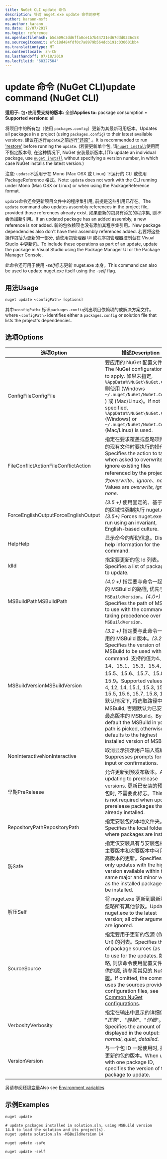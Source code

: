 ```yaml
---
title: NuGet CLI update 命令
description: 针对 nuget.exe update 命令的参考
author: karann-msft
ms.author: karann
ms.date: 12/07/2017
ms.topic: reference
ms.openlocfilehash: b5da09c3dd6ffa0ce1b7b44731ed67ddd0336c58
ms.sourcegitcommit: efc18d484fdf0c7a8979b564dcb191c030601bb4
ms.translationtype: MT
ms.contentlocale: zh-CN
ms.lasthandoff: 07/18/2019
ms.locfileid: "68327504"
---
```

# <a name="update-command-nuget-cli"></a><span data-ttu-id="d116b-103">update 命令 (NuGet CLI)</span><span class="sxs-lookup"><span data-stu-id="d116b-103">update command (NuGet CLI)</span></span>

<span data-ttu-id="d116b-104">**适用于:** 包&bullet;使用**受支持的版本:** 全部</span><span class="sxs-lookup"><span data-stu-id="d116b-104">**Applies to:** package consumption &bullet; **Supported versions:** all</span></span>

<span data-ttu-id="d116b-105">将项目中的所有包（使用 `packages.config`）更新为其最新可用版本。</span><span class="sxs-lookup"><span data-stu-id="d116b-105">Updates all packages in a project (using `packages.config`) to their latest available versions.</span></span> <span data-ttu-id="d116b-106">建议在运行`update`之前运行["还原"](cli-ref-restore.md) 。</span><span class="sxs-lookup"><span data-stu-id="d116b-106">It is recommended to run ['restore'](cli-ref-restore.md) before running the `update`.</span></span> <span data-ttu-id="d116b-107">(若要更新单个包, 请[`nuget install`](cli-ref-install.md)使用而不指定版本号, 在这种情况下, NuGet 安装最新版本。)</span><span class="sxs-lookup"><span data-stu-id="d116b-107">(To update an individual package, use [`nuget install`](cli-ref-install.md) without specifying a version number, in which case NuGet installs the latest version.)</span></span>

<span data-ttu-id="d116b-108">注意: `update`不适用于在 Mono (Mac OSX 或 Linux) 下运行的 CLI 或使用 PackageReference 格式。</span><span class="sxs-lookup"><span data-stu-id="d116b-108">Note: `update` does not work with the CLI running under Mono (Mac OSX or Linux) or when using the PackageReference format.</span></span>

<span data-ttu-id="d116b-109">`update`命令还会更新项目文件中的程序集引用, 前提是这些引用已存在。</span><span class="sxs-lookup"><span data-stu-id="d116b-109">The `update` command also updates assembly references in the project file, provided those references already exist.</span></span> <span data-ttu-id="d116b-110">如果更新的包具有添加的程序集, 则*不*会添加新引用。</span><span class="sxs-lookup"><span data-stu-id="d116b-110">If an updated package has an added assembly, a new reference is *not* added.</span></span> <span data-ttu-id="d116b-111">新的包依赖项也没有添加其程序集引用。</span><span class="sxs-lookup"><span data-stu-id="d116b-111">New package dependencies also don't have their assembly references added.</span></span> <span data-ttu-id="d116b-112">若要将这些操作包括为更新的一部分, 请使用包管理器 UI 或程序包管理器控制台在 Visual Studio 中更新包。</span><span class="sxs-lookup"><span data-stu-id="d116b-112">To include these operations as part of an update, update the package in Visual Studio using the Package Manager UI or the Package Manager Console.</span></span>

<span data-ttu-id="d116b-113">此命令还可用于使用 *-self*标志更新 nuget.exe 本身。</span><span class="sxs-lookup"><span data-stu-id="d116b-113">This command can also be used to update nuget.exe itself using the *-self* flag.</span></span>

## <a name="usage"></a><span data-ttu-id="d116b-114">用法</span><span class="sxs-lookup"><span data-stu-id="d116b-114">Usage</span></span>

```cli
nuget update <configPath> [options]
```

<span data-ttu-id="d116b-115">其中`<configPath>` 标识`packages.config`列出项目依赖项的或解决方案文件。</span><span class="sxs-lookup"><span data-stu-id="d116b-115">where `<configPath>` identifies either a `packages.config` or solution file that lists the project's dependencies.</span></span>

## <a name="options"></a><span data-ttu-id="d116b-116">选项</span><span class="sxs-lookup"><span data-stu-id="d116b-116">Options</span></span>

| <span data-ttu-id="d116b-117">选项</span><span class="sxs-lookup"><span data-stu-id="d116b-117">Option</span></span> | <span data-ttu-id="d116b-118">描述</span><span class="sxs-lookup"><span data-stu-id="d116b-118">Description</span></span> |
| --- | --- |
| <span data-ttu-id="d116b-119">ConfigFile</span><span class="sxs-lookup"><span data-stu-id="d116b-119">ConfigFile</span></span> | <span data-ttu-id="d116b-120">要应用的 NuGet 配置文件。</span><span class="sxs-lookup"><span data-stu-id="d116b-120">The NuGet configuration file to apply.</span></span> <span data-ttu-id="d116b-121">如果未指定, `%AppData%\NuGet\NuGet.Config`则使用 (Windows `~/.nuget/NuGet/NuGet.Config` ) 或 (Mac/Linux)。</span><span class="sxs-lookup"><span data-stu-id="d116b-121">If not specified, `%AppData%\NuGet\NuGet.Config` (Windows) or `~/.nuget/NuGet/NuGet.Config` (Mac/Linux) is used.</span></span>|
| <span data-ttu-id="d116b-122">FileConflictAction</span><span class="sxs-lookup"><span data-stu-id="d116b-122">FileConflictAction</span></span> | <span data-ttu-id="d116b-123">指定在要求覆盖或忽略项目引用的现有文件时要执行的操作。</span><span class="sxs-lookup"><span data-stu-id="d116b-123">Specifies the action to take when asked to overwrite or ignore existing files referenced by the project.</span></span> <span data-ttu-id="d116b-124">值为*overwrite、ignore、none*。</span><span class="sxs-lookup"><span data-stu-id="d116b-124">Values are *overwrite, ignore, none*.</span></span> |
| <span data-ttu-id="d116b-125">ForceEnglishOutput</span><span class="sxs-lookup"><span data-stu-id="d116b-125">ForceEnglishOutput</span></span> | <span data-ttu-id="d116b-126">*(3.5 +)* 使用固定的、基于英语的区域性强制执行 nuget.exe。</span><span class="sxs-lookup"><span data-stu-id="d116b-126">*(3.5+)* Forces nuget.exe to run using an invariant, English-based culture.</span></span> |
| <span data-ttu-id="d116b-127">Help</span><span class="sxs-lookup"><span data-stu-id="d116b-127">Help</span></span> | <span data-ttu-id="d116b-128">显示命令的帮助信息。</span><span class="sxs-lookup"><span data-stu-id="d116b-128">Displays help information for the command.</span></span> |
| <span data-ttu-id="d116b-129">Id</span><span class="sxs-lookup"><span data-stu-id="d116b-129">Id</span></span> | <span data-ttu-id="d116b-130">指定要更新的包 Id 列表。</span><span class="sxs-lookup"><span data-stu-id="d116b-130">Specifies a list of package IDs to update.</span></span> |
| <span data-ttu-id="d116b-131">MSBuildPath</span><span class="sxs-lookup"><span data-stu-id="d116b-131">MSBuildPath</span></span> | <span data-ttu-id="d116b-132">*(4.0 +)* 指定要与命令一起使用的 MSBuild 的路径, 优先于`-MSBuildVersion`。</span><span class="sxs-lookup"><span data-stu-id="d116b-132">*(4.0+)* Specifies the path of MSBuild to use with the command, taking precedence over `-MSBuildVersion`.</span></span> |
| <span data-ttu-id="d116b-133">MSBuildVersion</span><span class="sxs-lookup"><span data-stu-id="d116b-133">MSBuildVersion</span></span> | <span data-ttu-id="d116b-134">*(3.2 +)* 指定要与此命令一起使用的 MSBuild 版本。</span><span class="sxs-lookup"><span data-stu-id="d116b-134">*(3.2+)* Specifies the version of MSBuild to be used with this command.</span></span> <span data-ttu-id="d116b-135">支持的值为4、12、14、15.1、15.3、15.4、15.5、15.6、15.7、15.8、15.9。</span><span class="sxs-lookup"><span data-stu-id="d116b-135">Supported values are 4, 12, 14, 15.1, 15.3, 15.4, 15.5, 15.6, 15.7, 15.8, 15.9.</span></span> <span data-ttu-id="d116b-136">默认情况下, 将选取路径中的 MSBuild, 否则默认为已安装的最高版本的 MSBuild。</span><span class="sxs-lookup"><span data-stu-id="d116b-136">By default the MSBuild in your path is picked, otherwise it defaults to the highest installed version of MSBuild.</span></span> |
| <span data-ttu-id="d116b-137">NonInteractive</span><span class="sxs-lookup"><span data-stu-id="d116b-137">NonInteractive</span></span> | <span data-ttu-id="d116b-138">取消显示提示用户输入或确认。</span><span class="sxs-lookup"><span data-stu-id="d116b-138">Suppresses prompts for user input or confirmations.</span></span> |
| <span data-ttu-id="d116b-139">早期</span><span class="sxs-lookup"><span data-stu-id="d116b-139">PreRelease</span></span> | <span data-ttu-id="d116b-140">允许更新到预发布版本。</span><span class="sxs-lookup"><span data-stu-id="d116b-140">Allows updating to prerelease versions.</span></span> <span data-ttu-id="d116b-141">更新已安装的预发布包时, 不需要此标志。</span><span class="sxs-lookup"><span data-stu-id="d116b-141">This flag is not required when updating prerelease packages that are already installed.</span></span> |
| <span data-ttu-id="d116b-142">RepositoryPath</span><span class="sxs-lookup"><span data-stu-id="d116b-142">RepositoryPath</span></span> | <span data-ttu-id="d116b-143">指定安装包的本地文件夹。</span><span class="sxs-lookup"><span data-stu-id="d116b-143">Specifies the local folder where packages are installed.</span></span> |
| <span data-ttu-id="d116b-144">防</span><span class="sxs-lookup"><span data-stu-id="d116b-144">Safe</span></span> | <span data-ttu-id="d116b-145">指定仅安装具有与安装包相同的主要版本和次要版本中可用的最高版本的更新。</span><span class="sxs-lookup"><span data-stu-id="d116b-145">Specifies that only updates with the highest version available within the same major and minor version as the installed package will be installed.</span></span> |
| <span data-ttu-id="d116b-146">解压</span><span class="sxs-lookup"><span data-stu-id="d116b-146">Self</span></span> | <span data-ttu-id="d116b-147">将 nuget.exe 更新到最新版本;忽略所有其他参数。</span><span class="sxs-lookup"><span data-stu-id="d116b-147">Updates nuget.exe to the latest version; all other arguments are ignored.</span></span> |
| <span data-ttu-id="d116b-148">Source</span><span class="sxs-lookup"><span data-stu-id="d116b-148">Source</span></span> | <span data-ttu-id="d116b-149">指定要用于更新的包源 (作为 Url) 的列表。</span><span class="sxs-lookup"><span data-stu-id="d116b-149">Specifies the list of package sources (as URLs) to use for the updates.</span></span> <span data-ttu-id="d116b-150">如果省略, 则该命令使用配置文件中提供的源, 请参阅[常见的 NuGet 配置](../../consume-packages/configuring-nuget-behavior.md)。</span><span class="sxs-lookup"><span data-stu-id="d116b-150">If omitted, the command uses the sources provided in configuration files, see [Common NuGet configurations](../../consume-packages/configuring-nuget-behavior.md).</span></span> |
| <span data-ttu-id="d116b-151">Verbosity</span><span class="sxs-lookup"><span data-stu-id="d116b-151">Verbosity</span></span> | <span data-ttu-id="d116b-152">指定在输出中显示的详细信息量: "*正常*"、"*静默*"、"*详细*"。</span><span class="sxs-lookup"><span data-stu-id="d116b-152">Specifies the amount of detail displayed in the output: *normal*, *quiet*, *detailed*.</span></span> |
| <span data-ttu-id="d116b-153">Version</span><span class="sxs-lookup"><span data-stu-id="d116b-153">Version</span></span> | <span data-ttu-id="d116b-154">与一个包 ID 一起使用时, 指定要更新的包的版本。</span><span class="sxs-lookup"><span data-stu-id="d116b-154">When used with one package ID, specifies the version of the package to update.</span></span> |

<span data-ttu-id="d116b-155">另请参阅[环境变量](cli-ref-environment-variables.md)</span><span class="sxs-lookup"><span data-stu-id="d116b-155">Also see [Environment variables](cli-ref-environment-variables.md)</span></span>

## <a name="examples"></a><span data-ttu-id="d116b-156">示例</span><span class="sxs-lookup"><span data-stu-id="d116b-156">Examples</span></span>

```cli
nuget update

# update packages installed in solution.sln, using MSBuild version 14.0 to load the solution and its project(s).
nuget update solution.sln -MSBuildVersion 14

nuget update -safe

nuget update -self
```
